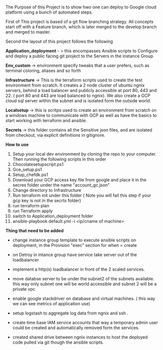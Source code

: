 

The Purpose of this Project is to show hwo one can deploy to Google cloud platform using a bunch of automated steps.

First of This project is based of a git flow branching strategy. All concepts start off with a Feature branch, which is later merged to the develop branch and merged to master.

Second the layout of this project follows the following

**Application\_deployment** - &gt; this encompasses Ansible scripts to Configure and deploy a public facing git project to the Servers in the instance Group

**Env\_custom** -&gt; environment specify tweaks that a user prefers, such as terminal coloring, aliases and so forth

**Infrastructure** -&gt; This is the terraform scripts used to create the test environment from scratch. It creates a 2 node cluster of ubuntu ngnix servers, behind a load balancer and publicly accessible at port 80, 443 and 22. ( port 80 and 443 are load balanced to ngnix). We also create a GCP cloud sql server within the subnet and is isolated form the outside world.

**Localsetup** -&gt; this is scritps used to create an environment from scratch on a windows machine to communicate with GCP as well as have the basics to start working with terraform and ansible.

**Secrets** -&gt; this folder contains all the Sensitive json files, and are isolated from checkout, via explicit definitions in gitignore.



**How to use**

1. Setup your local dev environment by cloning the repo to your computer. Then running the following scripts in this order
  1. Chocolatesetupscript.ps1
  2. Gce\_setup.ps1
  3. Setup\_chefdk.ps1
2. Download your GCP access key file from google and place it in the secres folder under the name &quot;account\_gc.json&quot;
3. Change directory to Infrastructure
  1. Run terraform init under this folder ( Note you will fail this step if your gcp key is not in the secrts folder)
  2. run terraform plan
  3. run Terraform apply
 4. switch to Application_deployment folder 
  1. ansible-playbook default.yml -i <ip/cname of machine>
  
  
  
 **Thing that need to be added**
 - change instance group template to execute ansible scripts on deployment, in the Provision "exec" section for when = create
 
 - on Detroy in intance group have service take server out of the loadbalancer
 
 - implement a http(s) loadbalancer in front of the 2 scaled services.
 - move databse server to be under the subnet2 of the subnets available. this way only subnet one will be world accessible and subnet 2 will be a private vpc
 - enable google stackdriver on database and virtual machines. ( this way we can see metrics of application use)
 - setup logstash to aggregate log data from ngnix and ssh .
 - create time base IAM service accounts that way a temporary admin user could be created and automatically removed form the services. 
 - created shared drive between ngnix instances to host the deployed code pulled via git though the ansible scripts. 

